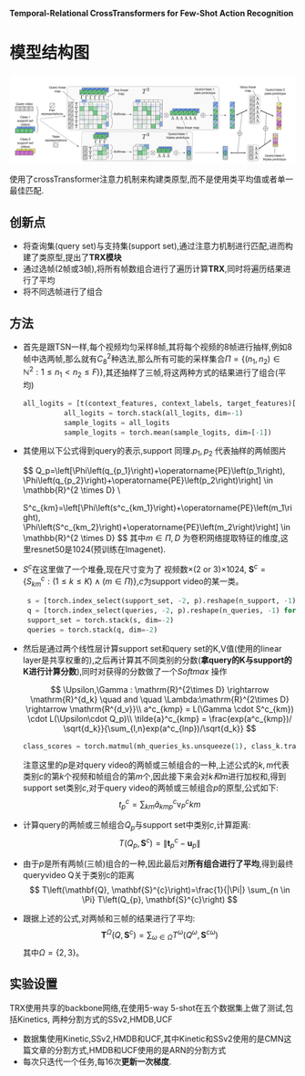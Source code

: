 **Temporal-Relational CrossTransformers for Few-Shot Action Recognition**

# 模型结构图

![\<img alt="" data-attachment-key="PGBUM4ZJ" width="1581" height="495" src="attachments/PGBUM4ZJ.png" ztype="zimage">](attachments/PGBUM4ZJ.png)

使用了crossTransformer注意力机制来构建类原型,而不是使用类平均值或者单一最佳匹配.

## 创新点

*   将查询集(query set)与支持集(support set),通过注意力机制进行匹配,进而构建了类原型,提出了**TRX模块**
*   通过选帧(2帧或3帧),将所有帧数组合进行了遍历计算**TRX**,同时将遍历结果进行了平均
*   将不同选帧进行了组合

## 方法

* 首先是跟TSN一样,每个视频均匀采样8帧,其将每个视频的8帧进行抽样,例如8帧中选两帧,那么就有$C^{2}_8$种选法,那么所有可能的采样集合$\left.\Pi=\left\{\left(n_1, n_2\right) \in \mathbb{N}^2: 1 \leq n_1<n_2 \leq F\right)\right\}$,其还抽样了三帧,将这两种方式的结果进行了组合(平均)

  ```python
  all_logits = [t(context_features, context_labels, target_features)['logits'] for t in self.transformers]
            all_logits = torch.stack(all_logits, dim=-1)
            sample_logits = all_logits 
            sample_logits = torch.mean(sample_logits, dim=[-1])
  ```

* 其使用以下公式得到query的表示,support 同理.$p_1,p_2$ 代表抽样的两帧图片

    $$
    Q_p=\left[\Phi\left(q_{p_1}\right)+\operatorname{PE}\left(p_1\right), \Phi\left(q_{p_2}\right)+\operatorname{PE}\left(p_2\right)\right] \in \mathbb{R}^{2 \times D} \\
    
    S^c_{km}=\left[\Phi\left(s^c_{km_1}\right)+\operatorname{PE}\left(m_1\right), \Phi\left(S^c_{km_2}\right)+\operatorname{PE}\left(m_2\right)\right] \in \mathbb{R}^{2 \times D}
    $$
    其中$m \in \Pi$$,D$ 为卷积网络提取特征的维度,这里resnet50是1024(预训练在Imagenet).

* $S^c$在这里做了一个堆叠,现在尺寸变为了 视频数$\times$(2 or 3)$\times$1024, $\mathbf{S}^{c}=\left\{S_{k m}^{c}:(1 \leq k \leq K) \wedge(m \in \Pi)\right\}$,$c$为support video的某一类。

  ```python
   s = [torch.index_select(support_set, -2, p).reshape(n_support, -1) for p in self.tuples]
   q = [torch.index_select(queries, -2, p).reshape(n_queries, -1) for p in self.tuples]#tuple为采样两帧的组合,格式为tensor([0,1])
   support_set = torch.stack(s, dim=-2)
   queries = torch.stack(q, dim=-2)
  ```

* 然后是通过两个线性层计算support set和query set的K,V值(使用的linear layer是共享权重的),之后再计算其不同类别的分数(**拿query的K与support的K进行计算分数**),同时对获得的分数做了一个$Softmax$ 操作

  $$
  \Upsilon,\Gamma : \mathrm{R}^{2\times D} \rightarrow \mathrm{R}^{d_k} \quad and \quad \Lambda:\mathrm{R}^{2\times D} \rightarrow \mathrm{R^{d_v}}\\
  a^c_{kmp} = L(\Gamma \cdot S^c_{km}) \cdot L(\Upsilon\cdot Q_p)\\
  \tilde{a}^c_{kmp} = \frac{exp(a^c_{kmp})/ \sqrt{d_k}}{\sum_{l,n}exp(a^c_{lnp})/\sqrt{d_k}}
  $$

  ```python
  class_scores = torch.matmul(mh_queries_ks.unsqueeze(1), class_k.transpose(-2,-1)) / math.sqrt(self.args.trans_linear_out_dim)
  ```

  注意这里的$p$是对query video的两帧或三帧组合的一种,上述公式的$k,m$代表类别$c$的第$k$个视频和帧组合的第$m$个,因此接下来会对$k和m$进行加权和,得到support set类别$c$,对于query video的两帧或三帧组合$p$的原型,公式如下:
  $$
  t^c_p = \sum_{km}\tilde{a}^c_{kmp}\mathrm{v}^c_P{km}
  $$

* 计算query的两帧或三帧组合$Q_p$与support set中类别$c$,计算距离:
    $$
    T\left(Q_{p}, \mathbf{S}^{c}\right)=\left\|\mathbf{t}_{p}^{c}-\mathbf{u}_{p}\right\|
    $$

*   由于$p$是所有两帧(三帧)组合的一种,因此最后对**所有组合进行了平均**,得到最终queryvideo Q关于类别c的距离
    $$
    T\left(\mathbf{Q}, \mathbf{S}^{c}\right)=\frac{1}{|\Pi|} \sum_{n \in \Pi} T\left(Q_{p}, \mathbf{S}^{c}\right)
    $$

- 跟据上述的公式,对两帧和三帧的结果进行了平均:
  $$
  \mathbf{T}^\Omega\left(Q, \mathbf{S}^{c}\right)= \sum_{\omega \in \Omega} T^\omega\left(Q^\omega, \mathbf{S}^{c\omega}\right)
  $$
  其中$\Omega = \{2,3\}$。 

## 实验设置

TRX使用共享的backbone网络,在使用5-way 5-shot在五个数据集上做了测试,包括Kinetics, 两种分割方式的SSv2,HMDB,UCF

*   数据集使用Kinetic,SSv2,HMDB和UCF,其中Kinetic和SSv2使用的是CMN这篇文章的分割方式,HMDB和UCF使用的是ARN的分割方式
*   每次只迭代一个任务,每16次**更新一次梯度**.
